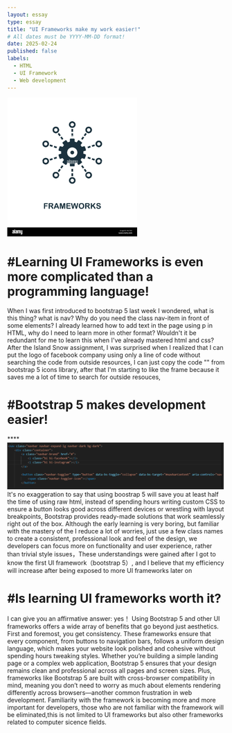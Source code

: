 ```yaml
---
layout: essay
type: essay
title: "UI Frameworks make my work easier!"
# All dates must be YYYY-MM-DD format!
date: 2025-02-24
published: false
labels:
  - HTML
  - UI Framework
  - Web development
---
```


<img width="300px" class="rounded float-start pe-4" src="../img/frameworks-icon-monochrome-style-design-from-big-data-collection-ui-pixel-perfect-simple-pictogram-frameworks-icon-web-design-apps-software-pri-PNC5RE.jpg">

<h1>#Learning UI Frameworks is even more complicated than a programming language!</h1>
When I was first introduced to bootstrap 5 last week I wondered, what is this thing? what is nav? Why do you need the class nav-item in front of some elements? I already learned how to add text in the page using p in HTML, why do I need to learn more in other format? Wouldn't it be redundant for me to learn this when I've already mastered html and css? After the Island Snow assignment, I was surprised when I realized that I can put the logo of facebook company using only a line of code without searching the code from outside resources, I can just copy the code "<i class="bi bi-facebook"></i>" from bootstrap 5 icons library, after that I'm starting to like the frame because it saves me a lot of time to search for outside resouces, 

<h1>#Bootstrap 5 makes development easier!</h1>****
<img width="500px" class="rounded float-start pe-4" src="../img/Image_UI.png">
It's no exaggeration to say that using boostrap 5 will save you at least half the time of using raw html, instead of spending hours writing custom CSS to ensure a button looks good across different devices or wrestling with layout breakpoints, Bootstrap provides ready-made solutions that work seamlessly right out of the box. Although the early learning is very boring, but familiar with the mastery of the I reduce a lot of worries, just use a few class names to create a consistent, professional look and feel of the design, we developers can focus more on functionality and user experience, rather than trivial style issues，These understandings were gained after I got to know the first UI framework（bootstrap 5）, and I believe that my efficiency will increase after being exposed to more UI frameworks later on


<h1>#Is learning UI frameworks worth it?</h1>
I can give you an affirmative answer: yes！ Using Bootstrap 5 and other UI frameworks offers a wide array of benefits that go beyond just aesthetics. First and foremost, you get consistency. These frameworks ensure that every component, from buttons to navigation bars, follows a uniform design language, which makes your website look polished and cohesive without spending hours tweaking styles. Whether you’re building a simple landing page or a complex web application, Bootstrap 5 ensures that your design remains clean and professional across all pages and screen sizes. Plus, frameworks like Bootstrap 5 are built with cross-browser compatibility in mind, meaning you don’t need to worry as much about elements rendering differently across browsers—another common frustration in web development. Familiarity with the framework is becoming more and more important for developers, those who are not familiar with the framework will be eliminated,this is not limited to UI frameworks but also other frameworks related to computer sicence fields.
